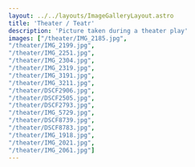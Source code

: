 ```yaml
---
layout: ../../layouts/ImageGalleryLayout.astro
title: 'Theater / Teatr'
description: 'Picture taken during a theater play'
images: ["/theater/IMG_2185.jpg",
"/theater/IMG_2199.jpg",
"/theater/IMG_2251.jpg",
"/theater/IMG_2304.jpg",
"/theater/IMG_2319.jpg",
"/theater/IMG_3191.jpg",
"/theater/IMG_3211.jpg",
"/theater/DSCF2906.jpg",
"/theater/DSCF2505.jpg",
"/theater/DSCF2793.jpg",
"/theater/IMG_5729.jpg",
"/theater/DSCF8739.jpg",
"/theater/DSCF8783.jpg",
"/theater/IMG_1918.jpg",
"/theater/IMG_2021.jpg",
"/theater/IMG_2061.jpg"]
---
```

